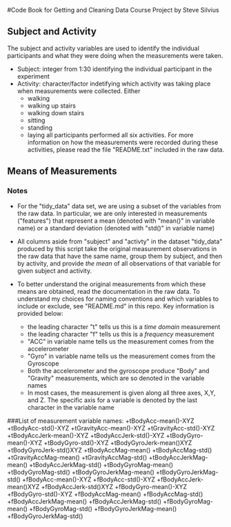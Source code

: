 #Code Book for Getting and Cleaning Data Course Project
by Steve Silvius

## Subject and Activity

The subject and activity variables are used to identify the individual participants and what they were doing when the 
measurements were taken.

* Subject: integer from 1:30 identifying the individual participant in the experiment
* Activity: character/factor indetifying which activity was taking place when measurements were collected. Either
	+ walking
	+ walking up stairs
	+ walking down stairs
	+ sitting
	+ standing
	+ laying
all participants performed all six activities. For more information on how the measurements were recorded during these
activities, please read the file "README.txt" included in the raw data.

## Means of Measurements

### Notes

* For the "tidy_data" data set, we are using a subset of the variables from the raw data. In particular, we are only
interested in measurements ("features") that represent a mean (denoted with "mean()" in variable name)
or a standard deviation (denoted with "std()" in variable name)

* All columns aside from "subject" and "activty" in the dataset "tidy_data" produced by this script take the
original measurement observations in the raw data that have the same name, group them by subject, and then by
activity, and provide _the mean_ of all observations of that variable for given subject and activity. 

* To better understand the original measurements from which these means are obtained, read the documentation in the raw 
data. To understand my choices for naming conventions and which variables to include or exclude, see "README.md" in
this repo. Key information is provided below:
	+ the leading character "t" tells us this is a _time domain_ measurement
	+ the leading character "f" tells us this is a _frequency_ measurement
	+ "ACC" in variable name tells us the measurement comes from the accelerometer
	+ "Gyro" in variable name tells us the measurement comes from the Gyroscope
	+ Both the accelerometer and the gyroscope produce "Body" and "Gravity" measurements, which are so denoted in the 
	variable names
	+ In most cases, the measurement is given along all three axes, X,Y, and Z. The specific axis for a variable is
	denoted by the last character in the variable name

###List of measurement variable names:
+tBodyAcc-mean()-XYZ
+tBodyAcc-std()-XYZ
+tGravityAcc-mean()-XYZ
+tGravityAcc-std()-XYZ
+tBodyAccJerk-mean()-XYZ
+tBodyAccJerk-std()-XYZ
+tBodyGyro-mean()-XYZ
+tBodyGyro-std()-XYZ
+tBodyGyroJerk-mean()XYZ
+tBodyGyroJerk-std()XYZ
+tBodyAccMag-mean()
+tBodyAccMag-std()
+tGravityAccMag-mean()
+tGravityAccMag-std()
+tBodyAccJerkMag-mean()
+tBodyAccJerkMag-std()
+tBodyGyroMag-mean()
+tBodyGyroMag-std()
+tBodyGyroJerkMag-mean()
+tBodyGyroJerkMag-std()
+fBodyAcc-mean()-XYZ
+fBodyAcc-std()-XYZ
+fBodyAccJerk-mean()XYZ
+fBodyAccJerk-std()XYZ
+fBodyGyro-mean()-XYZ
+fBodyGyro-std()-XYZ
+fBodyAccMag-mean()
+fBodyAccMag-std()
+fBodyAccJerkMag-mean()
+fBodyAccJerkMag-std()
+fBodyGyroMag-mean()
+fBodyGyroMag-std()
+fBodyGyroJerkMag-mean()
+fBodyGyroJerkMag-std()